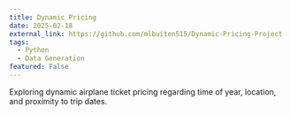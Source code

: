 ```yaml
---
title: Dynamic Pricing
date: 2025-02-18
external_link: https://github.com/mlbuiten515/Dynamic-Pricing-Project
tags:
  - Python
  - Data Generation
featured: False
---
```


Exploring dynamic airplane ticket pricing regarding time of year, location, and proximity to trip dates.

<!--more-->
